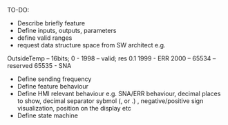 TO-DO:

* Describe briefly feature
* Define inputs, outputs, parameters
* define valid ranges
* request data structure space from SW architect e.g.

OutsideTemp – 16bits; 
0 - 1998 – valid; res 0.1
1999 - ERR
2000 – 65534 – reserved
65535 - SNA


* Define sending frequency
* Define feature behaviour
* Define HMI relevant behaviour e.g. SNA/ERR behaviour, decimal places to show, decimal separator sybmol (, or .) , negative/positive sign visualization, position on the display etc
* Define state machine
